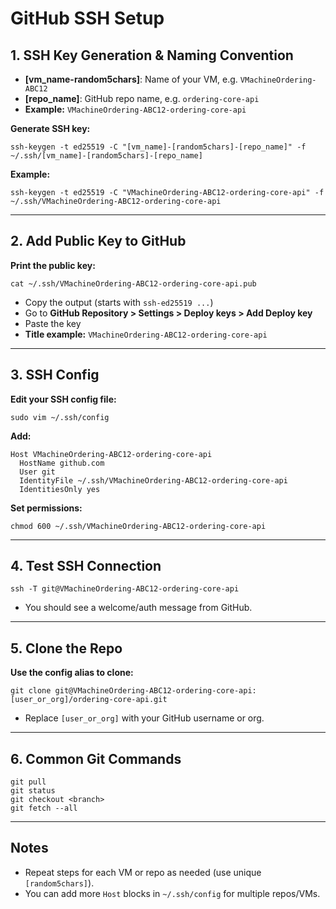 # GitHub SSH Setup #

## 1. SSH Key Generation & Naming Convention ##

- **[vm_name-random5chars]**: Name of your VM, e.g. `VMachineOrdering-ABC12`
- **[repo_name]**: GitHub repo name, e.g. `ordering-core-api`
- **Example:** `VMachineOrdering-ABC12-ordering-core-api`

**Generate SSH key:**
```
ssh-keygen -t ed25519 -C "[vm_name]-[random5chars]-[repo_name]" -f ~/.ssh/[vm_name]-[random5chars]-[repo_name]
```

**Example:**
```
ssh-keygen -t ed25519 -C "VMachineOrdering-ABC12-ordering-core-api" -f ~/.ssh/VMachineOrdering-ABC12-ordering-core-api
```

---

## 2. Add Public Key to GitHub

**Print the public key:**
```
cat ~/.ssh/VMachineOrdering-ABC12-ordering-core-api.pub
```

- Copy the output (starts with `ssh-ed25519 ...`)
- Go to **GitHub Repository > Settings > Deploy keys > Add Deploy key**
- Paste the key  
- **Title example:** `VMachineOrdering-ABC12-ordering-core-api`

---

## 3. SSH Config

**Edit your SSH config file:**
```
sudo vim ~/.ssh/config
```

**Add:**
```
Host VMachineOrdering-ABC12-ordering-core-api
  HostName github.com
  User git
  IdentityFile ~/.ssh/VMachineOrdering-ABC12-ordering-core-api
  IdentitiesOnly yes
```

**Set permissions:**
```
chmod 600 ~/.ssh/VMachineOrdering-ABC12-ordering-core-api
```

---

## 4. Test SSH Connection

```
ssh -T git@VMachineOrdering-ABC12-ordering-core-api
```

- You should see a welcome/auth message from GitHub.

---

## 5. Clone the Repo

**Use the config alias to clone:**
```
git clone git@VMachineOrdering-ABC12-ordering-core-api:[user_or_org]/ordering-core-api.git
```

- Replace `[user_or_org]` with your GitHub username or org.

---

## 6. Common Git Commands

```
git pull
git status
git checkout <branch>
git fetch --all
```

---

## Notes

- Repeat steps for each VM or repo as needed (use unique `[random5chars]`).
- You can add more `Host` blocks in `~/.ssh/config` for multiple repos/VMs.
